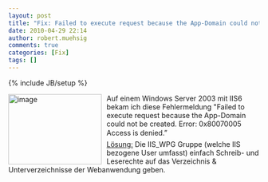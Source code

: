 ```yaml
---
layout: post
title: "Fix: Failed to execute request because the App-Domain could not be created. Error: 0x80070005 Access is denied"
date: 2010-04-29 22:14
author: robert.muehsig
comments: true
categories: [Fix]
tags: []
---
```

{% include JB/setup %}
<p><a href="{{BASE_PATH}}/assets/wp-images/image961.png"><img style="border-bottom: 0px; border-left: 0px; margin: 0px 10px 0px 0px; display: inline; border-top: 0px; border-right: 0px" title="image" border="0" alt="image" align="left" src="{{BASE_PATH}}/assets/wp-images/image_thumb146.png" width="187" height="141" /></a> Auf einem Windows Server 2003 mit IIS6 bekam ich diese Fehlermeldung "Failed to execute request because the App-Domain could not be created. Error: 0x80070005 Access is denied.”     <br /><a href="http://www.eggheadcafe.com/software/aspnet/29612671/failed-to-execute-request.aspx">Lösung:</a> Die IIS_WPG Gruppe (welche IIS bezogene User umfasst) einfach Schreib- und Leserechte auf das Verzeichnis &amp; Unterverzeichnisse der Webanwendung geben.</p>
